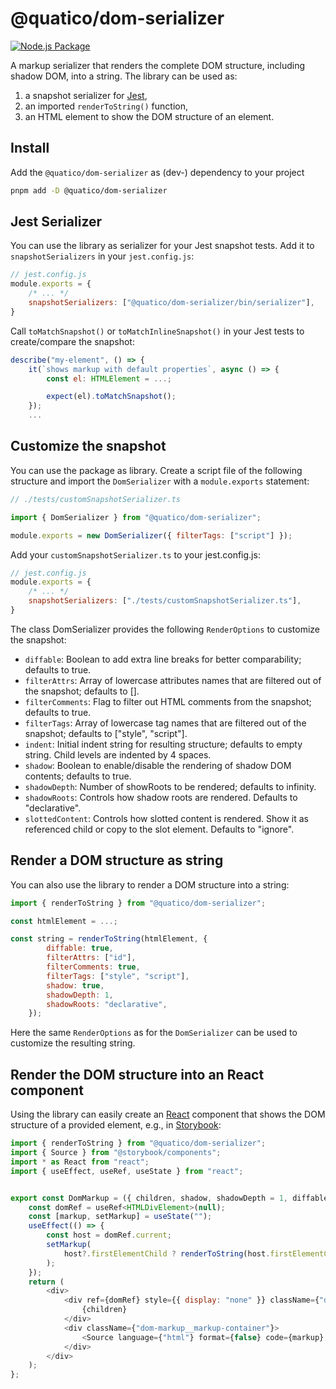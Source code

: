 <!--
 ---------------------------------------------------------------------------------------------
   Copyright (c) Quatico Solutions AG. All rights reserved.
   Licensed under the MIT License. See LICENSE in the project root for license information.
 ---------------------------------------------------------------------------------------------
-->

# @quatico/dom-serializer

[![Node.js Package](https://github.com/quatico-solutions/dom-serializer/actions/workflows/npm-publish.yml/badge.svg)](https://github.com/quatico-solutions/dom-serializer/actions/workflows/npm-publish.yml)

A markup serializer that renders the complete DOM structure, including shadow DOM, into a string. The library can be used as:

1. a snapshot serializer for [Jest](https://jestjs.io),
2. an imported `renderToString()` function,
3. an HTML element to show the DOM structure of an element.

## Install

Add the `@quatico/dom-serializer` as (dev-) dependency to your project

```sh
pnpm add -D @quatico/dom-serializer
```

## Jest Serializer

You can use the library as serializer for your Jest snapshot tests.
Add it to `snapshotSerializers` in your `jest.config.js`:

```javascript
// jest.config.js
module.exports = {
    /* ... */
    snapshotSerializers: ["@quatico/dom-serializer/bin/serializer"],
}
```

Call `toMatchSnapshot()` or `toMatchInlineSnapshot()` in your Jest tests to create/compare the snapshot:

```javascript
describe("my-element", () => {
    it(`shows markup with default properties`, async () => {
        const el: HTMLElement = ...;

        expect(el).toMatchSnapshot();
    });
    ...
```

## Customize the snapshot

You can use the package as library. Create a script file of the following structure
and import the `DomSerializer` with a `module.exports` statement:

```javascript
// ./tests/customSnapshotSerializer.ts

import { DomSerializer } from "@quatico/dom-serializer";

module.exports = new DomSerializer({ filterTags: ["script"] });
```

Add your `customSnapshotSerializer.ts` to your jest.config.js:

```javascript
// jest.config.js
module.exports = {
    /* ... */
    snapshotSerializers: ["./tests/customSnapshotSerializer.ts"],
}
```

The class DomSerializer provides the following `RenderOptions` to customize the snapshot:

- `diffable`: Boolean to add extra line breaks for better comparability; defaults to true.
- `filterAttrs`: Array of lowercase attributes names that are filtered out of the snapshot; defaults to [].
- `filterComments`: Flag to filter out HTML comments from the snapshot; defaults to true.
- `filterTags`: Array of lowercase tag names that are filtered out of the snapshot; defaults to ["style", "script"].
- `indent`: Initial indent string for resulting structure; defaults to empty string. Child levels are indented by 4 spaces.
- `shadow`: Boolean to enable/disable the rendering of shadow DOM contents; defaults to true.
- `shadowDepth`: Number of showRoots to be rendered; defaults to infinity.
- `shadowRoots`: Controls how shadow roots are rendered. Defaults to "declarative".
- `slottedContent`: Controls how slotted content is rendered. Show it as referenced child or copy to the slot element. Defaults to "ignore".

## Render a DOM structure as string

You can also use the library to render a DOM structure into a string:

```javascript
import { renderToString } from "@quatico/dom-serializer";

const htmlElement = ...;

const string = renderToString(htmlElement, { 
        diffable: true,
        filterAttrs: ["id"],
        filterComments: true,
        filterTags: ["style", "script"],
        shadow: true,
        shadowDepth: 1,
        shadowRoots: "declarative",
    });
```

Here the same `RenderOptions` as for the `DomSerializer` can be used to customize the resulting string.

## Render the DOM structure into an React component

Using the library can easily create an [React](https://reactjs.org/) component that shows the DOM structure of a provided element, e.g., in [Storybook](https://storybook.js.org/):

```javascript
import { renderToString } from "@quatico/dom-serializer";
import { Source } from "@storybook/components";
import * as React from "react";
import { useEffect, useRef, useState } from "react";


export const DomMarkup = ({ children, shadow, shadowDepth = 1, diffable = false }: any) => {
    const domRef = useRef<HTMLDivElement>(null);
    const [markup, setMarkup] = useState("");
    useEffect(() => {
        const host = domRef.current;
        setMarkup(
            host?.firstElementChild ? renderToString(host.firstElementChild, { diffable, shadow, shadowDepth }) : ""
        );
    });
    return (
        <div>
            <div ref={domRef} style={{ display: "none" }} className={"dom-markup__dom-container"}>
                {children}
            </div>
            <div className={"dom-markup__markup-container"}>
                <Source language={"html"} format={false} code={markup} />
            </div>
        </div>
    );
};
```
